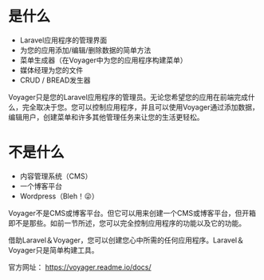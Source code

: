 # 是什么

* Laravel应用程序的管理界面
* 为您的应用添加/编辑/删除数据的简单方法
* 菜单生成器（在Voyager中为您的应用程序构建菜单）
* 媒体经理为您的文件
* CRUD / BREAD发生器

Voyager只是您的Laravel应用程序的管理员。无论您希望您的应用在前端完成什么，完全取决于您。您可以控制应用程序，并且可以使用Voyager通过添加数据，编辑用户，创建菜单和许多其他管理任务来让您的生活更轻松。

# 不是什么

* 内容管理系统（CMS）
* 一个博客平台
* Wordpress（Bleh！😜）

Voyager不是CMS或博客平台。但它可以用来创建一个CMS或博客平台，但开箱即不是那些。如前一节所述，您可以完全控制应用程序的功能以及它的功能。

借助Laravel＆Voyager，您可以创建您心中所需的任何应用程序。Laravel＆Voyager只是简单构建工具。

官方网址： https://voyager.readme.io/docs/

